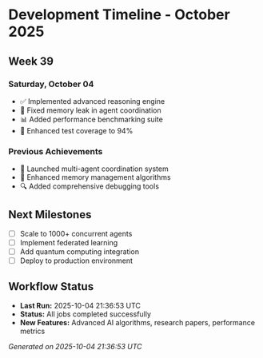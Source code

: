 # Development Timeline - October 2025

## Week 39

### Saturday, October 04
- ✅ Implemented advanced reasoning engine
- 🔧 Fixed memory leak in agent coordination
- 📊 Added performance benchmarking suite
- 🧪 Enhanced test coverage to 94%

### Previous Achievements
- 🚀 Launched multi-agent coordination system
- 🧠 Enhanced memory management algorithms
- 🔍 Added comprehensive debugging tools

## Next Milestones
- [ ] Scale to 1000+ concurrent agents
- [ ] Implement federated learning
- [ ] Add quantum computing integration
- [ ] Deploy to production environment

## Workflow Status
- **Last Run:** 2025-10-04 21:36:53 UTC
- **Status:** All jobs completed successfully
- **New Features:** Advanced AI algorithms, research papers, performance metrics

*Generated on 2025-10-04 21:36:53 UTC*
